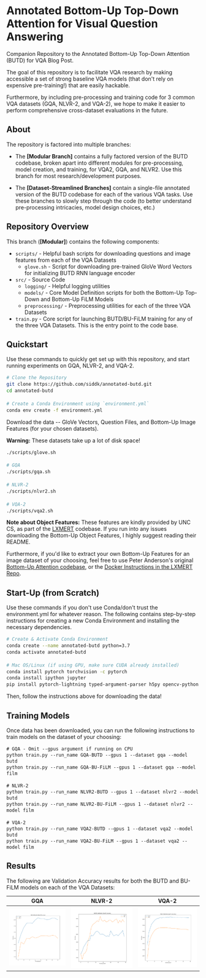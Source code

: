 # Annotated Bottom-Up Top-Down Attention for Visual Question Answering

Companion Repository to the Annotated Bottom-Up Top-Down Attention (BUTD) for VQA Blog Post. 

The goal of this repository is to facilitate VQA research by making accessible a set of strong baseline VQA models 
(that don't rely on expensive pre-training!) that are easily hackable. 

Furthermore, by including pre-processing and training code for 3 common VQA datasets 
(GQA, NLVR-2, and VQA-2), we hope to make it easier to perform comprehensive cross-dataset evaluations in the future.

## About
The repository is factored into multiple branches:
 - The **[Modular Branch]** contains a fully factored version of the BUTD 
   codebase, broken apart into different modules for pre-processing, model creation, and training, for
   VQA2, GQA, and NLVR2. Use this branch for most research/development purposes.
   
 - The **[Dataset-Streamlined Branches]** contain a single-file annotated version of the BUTD codebase 
   for each of the various VQA tasks. Use these branches to slowly step through the code (to better understand 
   pre-processing intricacies, model design choices, etc.)
 
## Repository Overview
This branch (**[Modular]**) contains the following components:

- `scripts/` - Helpful bash scripts for downloading questions and image features from each of the VQA Datasets
    + `glove.sh` - Script for downloading pre-trained GloVe Word Vectors for initializing BUTD RNN language encoder
- `src/` - Source Code
    + `logging/` - Helpful logging utilities
    + `models/` - Core Model Definition scripts for both the Bottom-Up Top-Down and Bottom-Up FiLM Models
    + `preprocessing/` - Preprocessing utilities for each of the three VQA Datasets
- `train.py` - Core script for launching BUTD/BU-FiLM training for any of the three VQA Datasets. This is the entry
               point to the code base.

## Quickstart

Use these commands to quickly get set up with this repository, and start running experiments on GQA, NLVR-2, and VQA-2.

```bash 
# Clone the Repository
git clone https://github.com/siddk/annotated-butd.git
cd annotated-butd

# Create a Conda Environment using `environment.yml`
conda env create -f environment.yml 
```

Download the data -- GloVe Vectors, Question Files, and Bottom-Up Image Features (for your chosen datasets). 

**Warning:** These datasets take up a lot of disk space!

```bash
./scripts/glove.sh

# GQA
./scripts/gqa.sh

# NLVR-2
./scripts/nlvr2.sh

# VQA-2
./scripts/vqa2.sh
```

**Note about Object Features:** These features are kindly provided by UNC CS, as part of the 
[LXMERT](https://github.com/airsplay/lxmert) codebase. If you run into any issues downloading the Bottom-Up Object
Features, I highly suggest reading their README.

Furthermore, if you'd like to extract your own Bottom-Up Features for an image dataset of your choosing, feel free to 
use Peter Anderson's original [Bottom-Up Attention codebase](https://github.com/peteanderson80/bottom-up-attention), or
the [Docker Instructions in the LXMERT Repo](https://github.com/airsplay/lxmert#feature-extraction-with-docker).

## Start-Up (from Scratch)

Use these commands if you don't use Conda/don't trust the environment.yml for whatever reason. The following contains
step-by-step instructions for creating a new Conda Environment and installing the necessary dependencies.

```bash
# Create & Activate Conda Environment
conda create --name annotated-butd python=3.7
conda activate annotated-butd

# Mac OS/Linux (if using GPU, make sure CUDA already installed)
conda install pytorch torchvision -c pytorch
conda install ipython jupyter 
pip install pytorch-lightning typed-argument-parser h5py opencv-python matplotlib
``` 

Then, follow the instructions above for downloading the data!

## Training Models
Once data has been downloaded, you can run the following instructions to train models on the dataset of your choosing:

```
# GQA - Omit --gpus argument if running on CPU
python train.py --run_name GQA-BUTD --gpus 1 --dataset gqa --model butd
python train.py --run_name GQA-BU-FiLM --gpus 1 --dataset gqa --model film

# NLVR-2
python train.py --run_name NLVR2-BUTD --gpus 1 --dataset nlvr2 --model butd
python train.py --run_name NLVR2-BU-FiLM --gpus 1 --dataset nlvr2 --model film

# VQA-2
python train.py --run_name VQA2-BUTD --gpus 1 --dataset vqa2 --model butd
python train.py --run_name VQA2-BU-FiLM --gpus 1 --dataset vqa2 --model film
```
   
## Results

The following are Validation Accuracy results for both the BUTD and BU-FiLM models on each of the VQA Datasets:

GQA                        |  NLVR-2                         | VQA-2
:-------------------------:|:------------------------------:|:------------------------:
![](plots/GQA-val_acc.png)  |  ![](plots/NLVR2-val_acc.png) | ![](plots/VQA2-val_acc.png)